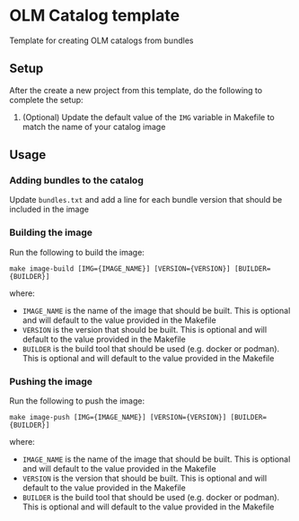 # OLM Catalog template

Template for creating OLM catalogs from bundles

## Setup

After the create a new project from this template, do the following to complete the setup:

1. (Optional) Update the default value of the `IMG` variable in Makefile to match the name of your catalog image

## Usage

### Adding bundles to the catalog

Update `bundles.txt` and add a line for each bundle version that should be included in the image

### Building the image

Run the following to build the image:

```shell script
make image-build [IMG={IMAGE_NAME}] [VERSION={VERSION}] [BUILDER={BUILDER}]
```

where:

- `IMAGE_NAME` is the name of the image that should be built. This is optional and will default to the value provided in the Makefile
- `VERSION` is the version that should be built. This is optional and will default to the value provided in the Makefile
- `BUILDER` is the build tool that should be used (e.g. docker or podman). This is optional and will default to the value provided in the Makefile

### Pushing the image

Run the following to push the image:

```shell script
make image-push [IMG={IMAGE_NAME}] [VERSION={VERSION}] [BUILDER={BUILDER}]
```

where:

- `IMAGE_NAME` is the name of the image that should be built. This is optional and will default to the value provided in the Makefile
- `VERSION` is the version that should be built. This is optional and will default to the value provided in the Makefile
- `BUILDER` is the build tool that should be used (e.g. docker or podman). This is optional and will default to the value provided in the Makefile

